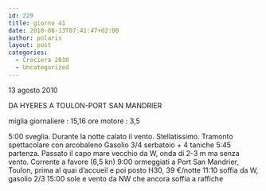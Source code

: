 ```yaml
---
id: 229
title: giorno 41
date: 2010-08-13T07:41:47+02:00
author: polaris
layout: post
categories:
  - Crociera 2010
  - Uncategorized
---
```

13 agosto 2010

DA HYERES A TOULON-PORT SAN MANDRIER

miglia giornaliere : 15,16
ore motore : 3,5

5:00 sveglia.
Durante la notte calato il vento. Stellatissimo. Tramonto spettacolare con arcobaleno
Gasolio 3/4 serbatoio + 4 taniche
5:45 partenza. Passato il capo mare vecchio da W, onda di 2-3 m ma senza vento. Corrente a favore (6,5 kn)
9:00 ormeggiati a Port San Mandrier, Toulon, prima al quai d’accueil e poi posto H30, 39 €/notte
11:10 soffia da W, gasolio 2/3
15:00 sole e vento da NW che ancora soffia a raffiche
